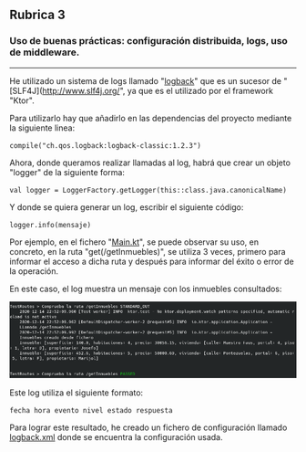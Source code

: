 ## Rubrica 3

### Uso de buenas prácticas: configuración distribuida, logs, uso de middleware.

---

He utilizado un sistema de logs llamado "[logback](https://logback.qos.ch)" que es un sucesor de "[SLF4J](http://www.slf4j.org/", ya que es el utilizado por el framework "Ktor".

Para utilizarlo hay que añadirlo en las dependencias del proyecto mediante la siguiente linea:

```
compile("ch.qos.logback:logback-classic:1.2.3")
```

Ahora, donde queramos realizar llamadas al log, habrá que crear un objeto "logger" de la siguiente forma:

```
val logger = LoggerFactory.getLogger(this::class.java.canonicalName)
```

Y donde se quiera generar un log, escribir el siguiente código:

```
logger.info(mensaje)
```

Por ejemplo, en el fichero "[Main.kt](../../../app/src/main/kotlin/Main.kt)", se puede observar su uso, en concreto, en la ruta "get(/getInmuebles)", se utiliza 3 veces, primero para informar el acceso a dicha ruta y después para informar del éxito o error de la operación. 

En este caso, el log muestra un mensaje con los inmuebles consultados:

![loggin](../../img/entrega6/rubrica3/loggin.png)

Este log utiliza el siguiente formato:

```
fecha hora evento nivel estado respuesta
```

Para lograr este resultado, he creado un fichero de configuración llamado [logback.xml](../../../app/src/main/resources/logback.xml) donde se encuentra la configuración usada.

